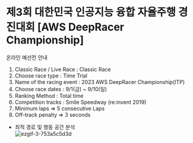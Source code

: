 # 제3회 대한민국 인공지능 융합 자율주행 경진대회 [AWS DeepRacer Championship]  
온라인 예선전 안내  
1. Classic Race / Live Race : Classic Race
2. Choose race type : Time Trial
3. Name of the racing event : 2023 AWS DeepRacer Championship(ITP)
4. Choose race dates : 9/1(금) ~ 9/10(일)
5. Ranking Method : Total time
6. Competition tracks : Smile Speedway (re:invent 2019)
7. Minimum laps => 5 consecutive Laps
8. Off-track penalty => 3 seconds
- 최적 경로 및 행동 공간 분석   
![ezgif-3-753a5c5d3d](https://github.com/dd-jero/AWS-Deepracer-2023/assets/107921434/536c8436-7bab-4903-8945-a1e7b8f147ae)
